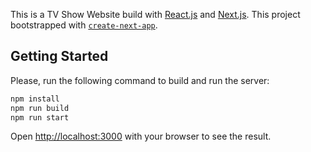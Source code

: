 This is a TV Show Website build with [React.js](https://reactjs.org/) and [Next.js](https://nextjs.org/). This project bootstrapped with [`create-next-app`](https://github.com/vercel/next.js/tree/canary/packages/create-next-app).

## Getting Started

Please, run the following command to build and run the server:

```bash
npm install 
npm run build
npm run start
```

Open [http://localhost:3000](http://localhost:3000) with your browser to see the result.
